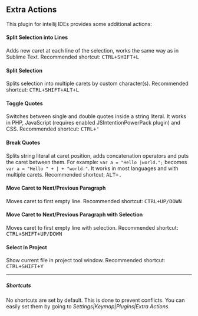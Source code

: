 ## Extra Actions
This plugin for intellij IDEs provides some additional actions:

#### Split Selection into Lines
Adds new caret at each line of the selection, works the same way as in Sublime Text.
Recommended shortcut: <kbd>CTRL+SHIFT+L</kbd>

#### Split Selection
Splits selection into multiple carets by custom character(s).
Recommended shortcut: <kbd>CTRL+SHIFT+ALT+L</kbd>

#### Toggle Quotes
Switches between single and double quotes inside a string literal.
It works in PHP, JavaScript (requires enabled JSIntentionPowerPack plugin) and CSS.
Recommended shortcut: <kbd>CTRL+'</kbd>

#### Break Quotes
Splits string literal at caret position, adds concatenation
operators and puts the caret between them. For example:
`var a = "Hello |world.";` becomes
`var a = "Hello " + | + "world."`. It works in most languages
and with multiple carets. Recommended shortcut: <kbd>ALT+.</kbd>

#### Move Caret to Next/Previous Paragraph
Moves caret to first empty line.
Recommended shortcut: <kbd>CTRL+UP/DOWN</kbd>

#### Move Caret to Next/Previous Paragraph with Selection
Moves caret to first empty line with selection.
Recommended shortcut: <kbd>CTRL+SHIFT+UP/DOWN</kbd>

#### Select in Project
Show current file in project tool window.
Recommended shortcut: <kbd>CTRL+SHIFT+Y</kbd>

* * *

##### Shortcuts
No shortcuts are set by default. This is done to prevent conflicts.
You can easily set them by going to _Settings|Keymap|Plugins|Extra Actions_.
